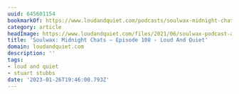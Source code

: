 ```yaml
---
uuid: 645601154
bookmarkOf: https://www.loudandquiet.com/podcasts/soulwax-midnight-chats-episode-108/
category: article
headImage: https://www.loudandquiet.com/files/2021/06/soulwax-podcast-art.jpg
title: 'Soulwax: Midnight Chats – Episode 108 - Loud And Quiet'
domain: loudandquiet.com
description: ''
tags:
- loud and quiet
- stuart stubbs
date: '2023-01-26T19:46:00.793Z'
---
```



